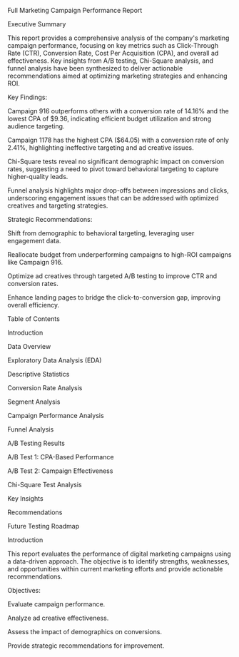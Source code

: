 Full Marketing Campaign Performance Report

Executive Summary

This report provides a comprehensive analysis of the company's marketing campaign performance, focusing on key metrics such as Click-Through Rate (CTR), Conversion Rate, Cost Per Acquisition (CPA), and overall ad effectiveness. Key insights from A/B testing, Chi-Square analysis, and funnel analysis have been synthesized to deliver actionable recommendations aimed at optimizing marketing strategies and enhancing ROI.

Key Findings:

Campaign 916 outperforms others with a conversion rate of 14.16% and the lowest CPA of $9.36, indicating efficient budget utilization and strong audience targeting.

Campaign 1178 has the highest CPA ($64.05) with a conversion rate of only 2.41%, highlighting ineffective targeting and ad creative issues.

Chi-Square tests reveal no significant demographic impact on conversion rates, suggesting a need to pivot toward behavioral targeting to capture higher-quality leads.

Funnel analysis highlights major drop-offs between impressions and clicks, underscoring engagement issues that can be addressed with optimized creatives and targeting strategies.

Strategic Recommendations:

Shift from demographic to behavioral targeting, leveraging user engagement data.

Reallocate budget from underperforming campaigns to high-ROI campaigns like Campaign 916.

Optimize ad creatives through targeted A/B testing to improve CTR and conversion rates.

Enhance landing pages to bridge the click-to-conversion gap, improving overall efficiency.

Table of Contents

Introduction

Data Overview

Exploratory Data Analysis (EDA)

Descriptive Statistics

Conversion Rate Analysis

Segment Analysis

Campaign Performance Analysis

Funnel Analysis

A/B Testing Results

A/B Test 1: CPA-Based Performance

A/B Test 2: Campaign Effectiveness

Chi-Square Test Analysis

Key Insights

Recommendations

Future Testing Roadmap

Introduction

This report evaluates the performance of digital marketing campaigns using a data-driven approach. The objective is to identify strengths, weaknesses, and opportunities within current marketing efforts and provide actionable recommendations.

Objectives:

Evaluate campaign performance.

Analyze ad creative effectiveness.

Assess the impact of demographics on conversions.

Provide strategic recommendations for improvement.

